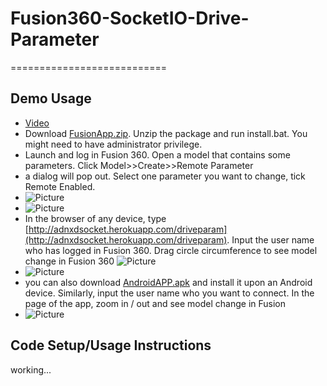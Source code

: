 # Fusion360-SocketIO-Drive-Parameter
===========================

Demo Usage
-----------------------------------
* [Video](https://knowledge.autodesk.com/community/screencast/314afb48-80c6-4cac-a859-27404276bfa5)
* Download [FusionApp.zip](https://github.com/xiaodongliang/Fusion360-SocketIO-Drive-Parameter/blob/master/FusionApp.zip). Unzip the package and run install.bat. You might need to have administrator privilege.
* Launch and log in Fusion 360. Open a model that contains some parameters. Click Model>>Create>>Remote Parameter
* a dialog will pop out. Select one parameter you want to change, tick Remote Enabled.
* 
  ![Picture](https://github.com/xiaodongliang/Fusion360-SocketIO-Drive-Parameter/blob/master/Help/fusion-menu.png) 
* 
  ![Picture](https://github.com/xiaodongliang/Fusion360-SocketIO-Drive-Parameter/blob/master/Help/fusion-dialog.png) 
* In the browser of any device, type [http://adnxdsocket.herokuapp.com/driveparam](http://adnxdsocket.herokuapp.com/driveparam). Input the user name who has logged in Fusion 360. Drag circle circumference to see model change in Fusion 360
  ![Picture](https://github.com/xiaodongliang/Fusion360-SocketIO-Drive-Parameter/blob/master/Help/browser-web.png) 
* 
  ![Picture](https://github.com/xiaodongliang/Fusion360-SocketIO-Drive-Parameter/blob/master/Help/iphone.jpg) 
* you can also download [AndroidAPP.apk](https://github.com/xiaodongliang/Fusion360-SocketIO-Drive-Parameter/blob/master/AndroidAPP.apk) and install it upon an Android device. Similarly, input the user name who you want to connect.  In the page of the app, zoom in / out and see model change in Fusion
* ![Picture](https://github.com/xiaodongliang/Fusion360-SocketIO-Drive-Parameter/blob/master/Help/android.png) 



Code Setup/Usage Instructions
-----------------------------------
working...


